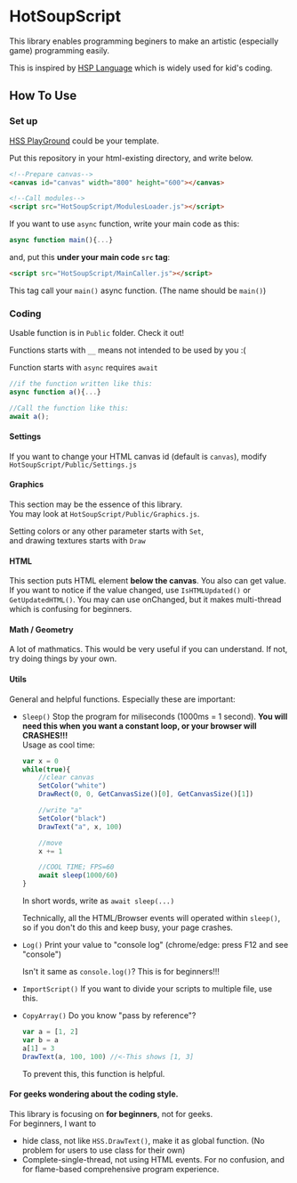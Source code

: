 # HotSoupScript
This library enables programming beginers to make an artistic (especially game) programming easily.  
  
This is inspired by [HSP Language](https://hsp.tv/) which is widely used for kid's coding.

## How To Use
### Set up

[HSS PlayGround](https://github.com/konbraphat51/HSS_Playground) could be your template.  
  
Put this repository in your html-existing directory, and write below.
```html
<!--Prepare canvas-->
<canvas id="canvas" width="800" height="600"></canvas>

<!--Call modules-->
<script src="HotSoupScript/ModulesLoader.js"></script>
```
  
If you want to use `async` function, write your main code as this:
```JavaScript
async function main(){...}
```
and, put this **under your main code `src` tag**:
```html
<script src="HotSoupScript/MainCaller.js"></script>
```

This tag call your `main()` async function. (The name should be `main()`)
  
### Coding
Usable function is in `Public` folder. Check it out!
  
Functions starts with `__` means not intended to be used by you :(  
  
Function starts with `async` requires `await`  
```JavaScript
//if the function written like this:
async function a(){...}

//Call the function like this:
await a();
```
  
#### Settings
If you want to change your HTML canvas id (default is `canvas`), modify `HotSoupScript/Public/Settings.js`

#### Graphics
This section may be the essence of this library.  
You may look at `HotSoupScript/Public/Graphics.js`. 
  
Setting colors or any other parameter starts with `Set`,  
and drawing textures starts with `Draw`

#### HTML
This section puts HTML element **below the canvas**. You also can get value.  
If you want to notice if the value changed, use `IsHTMLUpdated()` or `GetUpdatedHTML()`.  You may can use onChanged, but it makes multi-thread which is confusing for beginners.

#### Math / Geometry
A lot of mathmatics. This would be very useful if you can understand. If not, try doing things by your own.

#### Utils
General and helpful functions. Especially these are important:
* `Sleep()`
    Stop the program for miliseconds (1000ms = 1 second). **You will need this when you want a constant loop, or your browser will CRASHES!!!**  
    Usage as cool time:
    ```Javascript
    var x = 0
    while(true){
        //clear canvas
        SetColor("white")
        DrawRect(0, 0, GetCanvasSize()[0], GetCanvasSize()[1])

        //write "a"
        SetColor("black")
        DrawText("a", x, 100)

        //move
        x += 1

        //COOL TIME; FPS=60
        await sleep(1000/60)
    }
    ```
    In short words, write as `await sleep(...)`

    Technically, all the HTML/Browser events will operated within `sleep()`, so if you don't do this and keep busy, your page crashes.

* `Log()`
    Print your value to "console log" (chrome/edge: press F12 and see "console")

    Isn't it same as `console.log()`? This is for beginners!!!

* `ImportScript()`
    If you want to divide your scripts to multiple file, use this.

* `CopyArray()`
    Do you know "pass by reference"?
    ```Javascript
    var a = [1, 2]
    var b = a
    a[1] = 3
    DrawText(a, 100, 100) //<-This shows [1, 3]
    ```

    To prevent this, this function is helpful.

#### For geeks wondering about the coding style.
This library is focusing on **for beginners**, not for geeks.  
For beginners, I want to
* hide class, not like `HSS.DrawText()`, make it as global function. (No problem for users to use class for their own)
* Complete-single-thread, not using HTML events. For no confusion, and for flame-based comprehensive program experience.
